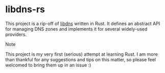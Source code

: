 # libdns-rs

This project is a rip-off of [libdns](https://github.com/libdns/libdns) written in Rust.
It defines an abstract API for managing DNS zones and implements it for several widely-used providers.

> [!NOTE]
> This project is my very first (serious) attempt at learning Rust. I am more than thankful for any suggestions and tips on this matter, so please feel welcomed to bring them up in an issue :)
